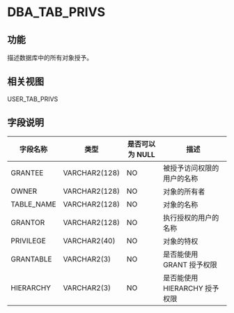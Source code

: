 DBA_TAB_PRIVS 
==================================



功能 
-----------

描述数据库中的所有对象授予。

相关视图 
-------------

USER_TAB_PRIVS 

字段说明 
-------------



|  **字段名称**  |    **类型**     | **是否可以为 NULL** |        **描述**         |
|------------|---------------|----------------|-----------------------|
| GRANTEE    | VARCHAR2(128) | NO             | 被授予访问权限的用户的名称         |
| OWNER      | VARCHAR2(128) | NO             | 对象的所有者                |
| TABLE_NAME | VARCHAR2(128) | NO             | 对象的名称                 |
| GRANTOR    | VARCHAR2(128) | NO             | 执行授权的用户的名称            |
| PRIVILEGE  | VARCHAR2(40)  | NO             | 对象的特权                 |
| GRANTABLE  | VARCHAR2(3)   | NO             | 是否能使用 GRANT 授予权限      |
| HIERARCHY  | VARCHAR2(3)   | NO             | 是否能使用 HIERARCHY  授予权限 |


